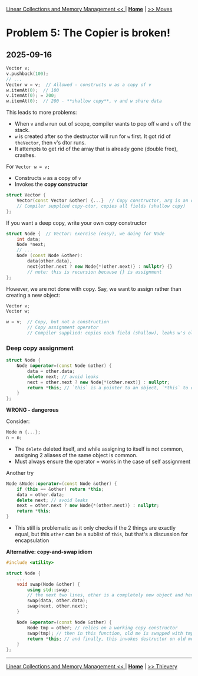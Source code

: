 [Linear Collections and Memory Management << ](./problem_4.md) | [**Home**](../README.md) | [>> Moves](./problem_6.md) 

# Problem 5: The Copier is broken!
## **2025-09-16**

```C++
Vector v;
v.pushback(100);
// ...
Vector w = v;  // Allowed - constructs w as a copy of v
w.itemAt(0);  // 100
v.itemAt(0); = 200;
w.itemAt(0);  // 200 - **shallow copy**, v and w share data 
```
This leads to more problems:
- When `v` and `w` run out of scope, compiler wants to pop off `w` and `v` off the stack.
- `w` is created after so the destructor will run for `w` first. It got rid of `theVector`, then `v`'s dtor runs.
- It attempts to get rid of the array that is already gone (double free), crashes.


For `Vector w = v;`
- Constructs `w` as a copy of `v`
- Invokes the **copy constructor**

```C++
struct Vector {
    Vector(const Vector &other) {...}  // Copy constructor, arg is an object of same class type
    // Compiler supplied copy-ctor, copies all fields (shallow copy)
};
```

If you want a deep copy, write your own copy constructor

```C++
struct Node {  // Vector: exercise (easy), we doing for Node
    int data;
    Node *next;
    // ...
    Node (const Node &other): 
        data{other.data}, 
        next{other.next ? new Node{*(other.next)} : nullptr} {} 
        // note: this is recursion because {} is assignment
};
```


However, we are not done with copy. Say, we want to assign rather than creating a new object:
```C++
Vector v;
Vector w;

w = v;  // Copy, but not a construction
        // Copy assignment operator
        // Compiler supplied: copies each field (shallow), leaks w's old data
```

### **Deep copy assignment**

```C++
struct Node {
    Node &operator=(const Node &other) {
        data = other.data;
        delete next; // avoid leaks
        next = other.next ? new Node{*(other.next)} : nullptr;
        return *this; // `this` is a pointer to an object, `*this` to deref
    }
};
```

**WRONG - dangerous**

Consider:
```C++
Node n {...};
n = n;
```
- The `delete` deleted itself, and while assigning to itself is not common, assigning 2 aliases of the same object is common.
- Must always ensure the operator = works in the case of self assignment

Another try
```C++
Node &Node::operator=(const Node &other) {
    if (this == &other) return *this;
    data = other.data;
    delete next; // avoid leaks
    next = other.next ? new Node{*(other.next)} : nullptr;
    return *this;
}
```
- This still is problematic as it only checks if the 2 things are exactly equal, but this `other` can be a sublist of `this`, but that's a discussion for encapsulation

**Alternative: copy-and-swap idiom**

```C++
#include <utility>

struct Node {
    ...
    void swap(Node &other) {
        using std::swap;
        // the next two lines, other is a completely new object and hence we get a deep copy
        swap(data, other.data);
        swap(next, other.next);
    }

    Node &operator=(const Node &other) {
        Node tmp = other; // relies on a working copy constructor
        swap(tmp); // then in this function, old me is swapped with tmp, which is new thing
        return *this; // and finally, this invokes destructor on old me, cleaning up.
    }
};
```
---
[Linear Collections and Memory Management << ](./problem_4.md) | [**Home**](../README.md) | [>> Thievery](./problem_6.md) 